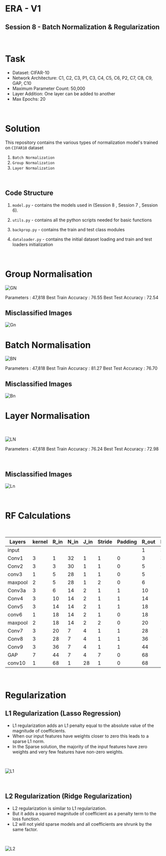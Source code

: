 # ERA - V1
## Session 8 - Batch Normalization & Regularization

<br>

# Task

* Dataset: CIFAR-10
* Network Architecture: C1, C2, C3, P1, C3, C4, C5, C6, P2, C7, C8, C9, GAP, C10
* Maximum Parameter Count: 50,000
* Layer Addition: One layer can be added to another
* Max Epochs: 20

<br>

# Solution

This repository contains the various types of normalization model's trained on `CIFAR10` dataset 

1. `Batch Normalization`
2. `Group Normalization`
3. `Layer Normalization`

<br>

## Code Structure

1. `model.py` - contains the models used in (Session 8 , Session 7 , Session 6).

2. `utils.py` - contains all the python scripts needed for basic functions

3. `backprop.py` - contains the train and test class modules

4. `dataloader.py` - contains the initial dataset loading and train and test loaders initialization

<br>

# Group Normalisation 

![GN](../Results/Session%208/gn.png)

Parameters : 47,818
Best Train Accuracy : 76.55
Best Test Accuracy : 72.54

## Misclassified Images

![Gn](../Results/Session%208/gn_miss.png)

# Batch Normalisation 

![BN](../Results/Session%208/bn.png)

Parameters : 47,818
Best Train Accuracy : 81.27
Best Test Accuracy : 76.70

## Misclassified Images

![Bn](../Results/Session%208/bn_miss.png)

# Layer Normalisation

<br>

![LN](../Results/Session%208/ln.png)

Parameters : 47,818
Best Train Accuracy : 76.24
Best Test Accuracy : 72.98

<br>

## Misclassified Images

![Ln](../Results/Session%208/ln_miss.png)

<br>

# RF Calculations

<br>

| Layers   | kernel | R_in | N_in | J_in | Stride | Padding | R_out | N_out | J_out |
|----------|--------|------|------|------|--------|---------|-------|-------|-------|
| input    |        |      |      |      |        |         | 1     | 32    | 1     |
| Conv1    | 3      | 1    | 32   | 1    | 1      | 0       | 3     | 30    | 1     |
| Conv2    | 3      | 3    | 30   | 1    | 1      | 0       | 5     | 28    | 1     |
| conv3    | 1      | 5    | 28   | 1    | 1      | 0       | 5     | 28    | 1     |
| maxpool  | 2      | 5    | 28   | 1    | 2      | 0       | 6     | 14    | 2     |
| Conv3a   | 3      | 6    | 14   | 2    | 1      | 1       | 10    | 14    | 2     |
| Conv4    | 3      | 10   | 14   | 2    | 1      | 1       | 14    | 14    | 2     |
| Conv5    | 3      | 14   | 14   | 2    | 1      | 1       | 18    | 14    | 2     |
| conv6    | 1      | 18   | 14   | 2    | 1      | 0       | 18    | 14    | 2     |
| maxpool  | 2      | 18   | 14   | 2    | 2      | 0       | 20    | 7     | 4     |
| Conv7    | 3      | 20   | 7    | 4    | 1      | 1       | 28    | 7     | 4     |
| Conv8    | 3      | 28   | 7    | 4    | 1      | 1       | 36    | 7     | 4     |
| Conv9    | 3      | 36   | 7    | 4    | 1      | 1       | 44    | 7     | 4     |
| GAP      | 7      | 44   | 7    | 4    | 7      | 0       | 68    | 1     | 28    |
| conv10   | 1      | 68   | 1    | 28   | 1      | 0       | 68    | 1     | 28    |


<br>


# Regularization

## L1 Regularization (Lasso Regression)

- L1 regularization adds an L1 penalty equal to the absolute value of the magnitude of coefficients. 
- When our input features have weights closer to zero this leads to a sparse L1 norm. 
- In the Sparse solution, the majority of the input features have zero weights and
very few features have non-zero weights.

<br>

![L1](../Results/Session%208/L1.jpg)

<br>

## L2 Regularization (Ridge Regularization)

- L2 regularization is similar to L1 regularization. 
- But it adds a squared magnitude of coefficient as a penalty term to the loss function. 
- L2 will not yield sparse models and all coefficients are shrunk by the same factor.

<br>

![L2](../Results/Session%208/L2.jpg)